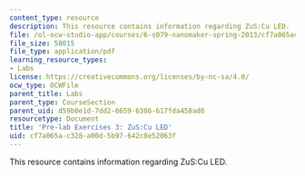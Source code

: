 ```yaml
---
content_type: resource
description: This resource contains information regarding ZuS:Cu LED.
file: /ol-ocw-studio-app/courses/6-s079-nanomaker-spring-2013/cf7a065ac328a00d5b97642c8e52063f_MIT6_S079S13_prelab03.pdf
file_size: 58015
file_type: application/pdf
learning_resource_types:
- Labs
license: https://creativecommons.org/licenses/by-nc-sa/4.0/
ocw_type: OCWFile
parent_title: Labs
parent_type: CourseSection
parent_uid: d59b0e1d-7dd2-6659-6386-617fda458ad0
resourcetype: Document
title: 'Pre-lab Exercises 3: ZuS:Cu LED'
uid: cf7a065a-c328-a00d-5b97-642c8e52063f
---
```

This resource contains information regarding ZuS:Cu LED.